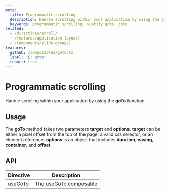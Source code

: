```yaml
---
meta:
  title: Programmatic scrolling
  description: Handle scrolling within your application by using the goTo function
  keywords: programmatic scrolling, vuetify goto, goto
related:
  - /directives/scroll/
  - /features/application-layout/
  - /components/slide-groups/
features:
  github: /composables/goto.ts
  label: 'E: goto'
  report: true
---
```


# Programmatic scrolling

Handle scrolling within your application by using the **goTo** function.

<PageFeatures />

<PromotedEntry />

<DocIntroduced version="3.5.0" />

## Usage

The **goTo** method takes two parameters **target** and **options**. **target** can be either a pixel offset from the top of the page, a valid css selector, or an element reference. **options** is an object that includes **duration**, **easing**, **container**, and **offset**.

<ExamplesExample file="scroll/usage" />

## API

| Directive | Description |
| - | - |
| [useGoTo](/api/use-go-to/) | The useGoTo composable |

<ApiInline hide-links />

<!--## Use with router

The **goTo** function can be individually imported and invoked anywhere. This is particularly useful when hooking up to [vue-router](https://router.vuejs.org/).

```js { resource="src/router.js" }
import Router from 'vue-router'
import goTo from 'vuetify/lib/services/goto'

export default new Router({
  scrollBehavior: (to, from, savedPosition) => {
    let scrollTo = 0

    if (to.hash) {
      scrollTo = to.hash
    } else if (savedPosition) {
      scrollTo = savedPosition.y
    }

    return goTo(scrollTo)
  },
  routes: [
    //
  ],
})
```
-->

